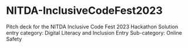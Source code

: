 # NITDA-InclusiveCodeFest2023
Pitch deck for the NITDA Inclusive Code Fest 2023 Hackathon
Solution entry category: Digital Literacy and Inclusion
Entry Sub-category: Online Safety
